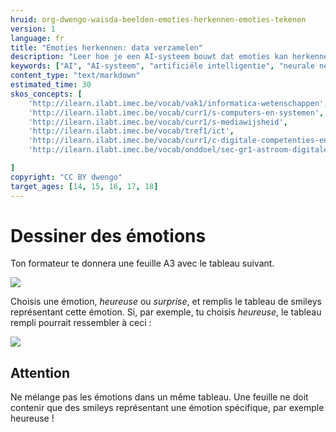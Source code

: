 ```yaml
---
hruid: org-dwengo-waisda-beelden-emoties-herkennen-emoties-tekenen
version: 1
language: fr
title: "Emoties herkennen: data verzamelen"
description: "Leer hoe je een AI-systeem bouwt dat emoties kan herkennen."
keywords: ["AI", "AI-systeem", "artificiële intelligentie", "neurale netwerken", "classificatie", "beelden", "emoties"]
content_type: "text/markdown"
estimated_time: 30
skos_concepts: [
    'http://ilearn.ilabt.imec.be/vocab/vak1/informatica-wetenschappen', 
    'http://ilearn.ilabt.imec.be/vocab/curr1/s-computers-en-systemen',
    'http://ilearn.ilabt.imec.be/vocab/curr1/s-mediawijsheid',
    'http://ilearn.ilabt.imec.be/vocab/tref1/ict',
    'http://ilearn.ilabt.imec.be/vocab/curr1/c-digitale-competenties-en-mediawijsheid',
    'http://ilearn.ilabt.imec.be/vocab/onddoel/sec-gr1-astroom-digitale-competenties-en-mediawijsheid-4.5',

]
copyright: "CC BY dwengo"
target_ages: [14, 15, 16, 17, 18]
---
```


# Dessiner des émotions

Ton formateur te donnera une feuille A3 avec le tableau suivant.

![](images/raster.svg)

Choisis une émotion, *heureuse* ou *surprise*, et remplis le tableau de smileys représentant cette émotion. Si, par exemple, tu choisis *heureuse*, le tableau rempli pourrait ressembler à ceci :

![](images/voorbeeld_raster_blij.jpg)

<div class="dwengo-content important">
<h2 class="title">Attention</h2>
<div class="content">
Ne mélange pas les émotions dans un même tableau. Une feuille ne doit contenir que des smileys représentant une émotion spécifique, par exemple heureuse !
</div>
</div>
